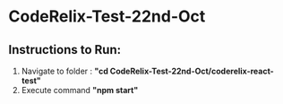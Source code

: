 # CodeRelix-Test-22nd-Oct
## Instructions to Run:
<ol><li> 
Navigate to folder : <b>"cd CodeRelix-Test-22nd-Oct/coderelix-react-test"</b></li>
<li>Execute command <b>"npm start"</b></li></ol>
